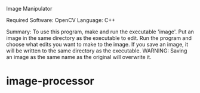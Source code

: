 Image Manipulator

Required Software: OpenCV
Language: C++

Summary:
To use this program, make and run the executable 'image'. Put an image in the same directory as the executable to edit. Run the program and choose what edits you want to make to the image. If you save an image, it will be written to the same directory as the executable. WARNING: Saving an image as the same name as the original will overwrite it.
# image-processor
